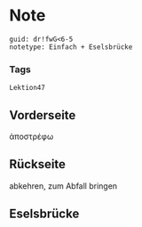 # Note
```
guid: dr!fwG<6-5
notetype: Einfach + Eselsbrücke
```

### Tags
```
Lektion47
```

## Vorderseite
ἀποστρέφω

## Rückseite
abkehren, zum Abfall bringen

## Eselsbrücke

